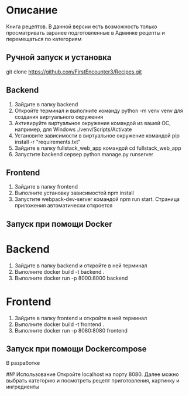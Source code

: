 # Описание 

Книга рецептов. В данной версии есть возможность только просматривать заранее подготовленные в Админке рецепты и перемещаться по категориям

## Ручной запуск и установка
git clone https://github.com/FirstEncounter3/Recipes.git

## Backend
1. Зайдите в папку backend
2. Откройте терминал и выполните команду python -m venv venv для создания виртуального окружения
3. Активируйте виртуальное окружение командой из вашей ОС, например, для Windows ./venv/Scripts/Activate
4. Установите зависимости в виртуальное окружение командой pip install -r "requirements.txt"
5. Зайдите в папку fullstack_web_app командой cd fullstack_web_app
6. Запустите backend сервер python manage.py runserver

## Frontend
1. Зайдите в папку frontend
2. Выполните установку зависимостей npm install
3. Запустите webpack-dev-server командой npm run start. Страница приложения автоматически откроется

## Запуск при помощи Docker

# Backend
1. Зайдите в папку backend и откройте в ней терминал
2. Выполните docker build -t backend .
3. Выполните docker run -p 8000:8000 backend

# Frontend
1. Зайдите в папку frontend и откройте в ней терминал
2. Выполните docker build -t frontend .
3. Выполните docker run -p 8080:8080 frontend

## Запуск при помощи Dockercompose 
В разработке

#№ Использование
Откройте localhost на порту 8080. Далее можно выбрать категорию и посмотреть рецепт приготовления, картинку и ингредиенты
